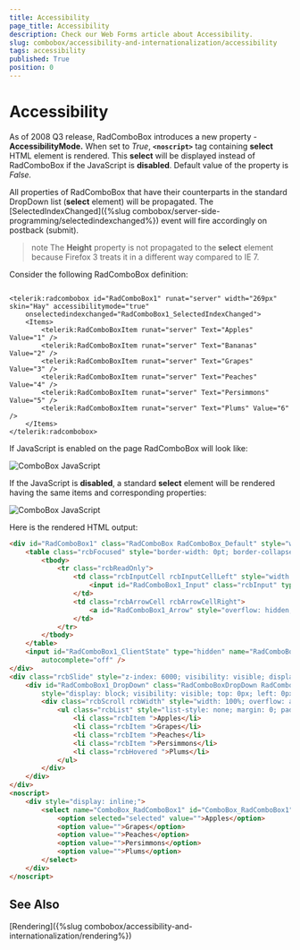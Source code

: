 ```yaml
---
title: Accessibility
page_title: Accessibility
description: Check our Web Forms article about Accessibility.
slug: combobox/accessibility-and-internationalization/accessibility
tags: accessibility
published: True
position: 0
---
```


# Accessibility

As of 2008 Q3 release, RadComboBox introduces a new property - **AccessibilityMode.** When set to *True*, **`<noscript>`** tag containing **select** HTML element is rendered. This **select** will be displayed instead of RadComboBox if the JavaScript is **disabled**. Default value of the property is *False.*

All properties of RadComboBox that have their counterparts in the standard DropDown list (**select** element) will be propagated. The [SelectedIndexChanged]({%slug combobox/server-side-programming/selectedindexchanged%}) event will fire accordingly on postback (submit).


>note The **Height** property is not propagated to the **select** element because Firefox 3 treats it in a different way compared to IE 7.
>

Consider the following RadComboBox definition:

````ASPNET

<telerik:radcombobox id="RadComboBox1" runat="server" width="269px" skin="Hay" accessibilitymode="true"
	onselectedindexchanged="RadComboBox1_SelectedIndexChanged">    
    <Items>        
        <telerik:RadComboBoxItem runat="server" Text="Apples" Value="1" />        
        <telerik:RadComboBoxItem runat="server" Text="Bananas" Value="2" />        
        <telerik:RadComboBoxItem runat="server" Text="Grapes" Value="3" />        
        <telerik:RadComboBoxItem runat="server" Text="Peaches" Value="4" />        
        <telerik:RadComboBoxItem runat="server" Text="Persimmons" Value="5" />        
        <telerik:RadComboBoxItem runat="server" Text="Plums" Value="6" />    
    </Items>
</telerik:radcombobox>

````

If JavaScript is enabled on the page RadComboBox will look like:

![ComboBox JavaScript](images/combobox_javascript.PNG)

If the JavaScript is **disabled**, a standard **select** element will be rendered having the same items and corresponding properties:

![ComboBox JavaScript](images/combobox_no_javascript.PNG)

Here is the rendered HTML output:

````HTML
<div id="RadComboBox1" class="RadComboBox RadComboBox_Default" style="width: 269px; display: inline-block;">
    <table class="rcbFocused" style="border-width: 0pt; border-collapse: collapse;" summary="combobox">
        <tbody>
            <tr class="rcbReadOnly">
                <td class="rcbInputCell rcbInputCellLeft" style="width: 100%;">
                    <input id="RadComboBox1_Input" class="rcbInput" type="text" readonly="readonly" value="Apples" name="RadComboBox1" autocomplete="off">
                </td>
                <td class="rcbArrowCell rcbArrowCellRight">
                    <a id="RadComboBox1_Arrow" style="overflow: hidden; display: block; position: relative; outline: none;">select</a>
                </td>
            </tr>
        </tbody>
    </table>
    <input id="RadComboBox1_ClientState" type="hidden" name="RadComboBox1_ClientState"
        autocomplete="off" />
</div>
<div class="rcbSlide" style="z-index: 6000; visibility: visible; display: block; overflow: visible; margin-left: 0pt; position: absolute; top: 30px; left: 8px; height: 107px; width: 269px;">
    <div id="RadComboBox1_DropDown" class="RadComboBoxDropDown RadComboBoxDropDown_Default "
        style="display: block; visibility: visible; top: 0px; left: 0px; width: 267px;">
        <div class="rcbScroll rcbWidth" style="width: 100%; overflow: auto; height: 105px;">
            <ul class="rcbList" style="list-style: none; margin: 0; padding: 0; zoom: 1;">
                <li class="rcbItem ">Apples</li>
                <li class="rcbItem ">Grapes</li>
                <li class="rcbItem ">Peaches</li>
                <li class="rcbItem ">Persimmons</li>
                <li class="rcbHovered ">Plums</li>
            </ul>
        </div>
    </div>
</div>
<noscript>
    <div style="display: inline;">
        <select name="ComboBox_RadComboBox1" id="ComboBox_RadComboBox1" style="width: 269px;">
            <option selected="selected" value="">Apples</option>
            <option value="">Grapes</option>
            <option value="">Peaches</option>
            <option value="">Persimmons</option>
            <option value="">Plums</option>
        </select>
    </div>
</noscript>
````

## See Also

[Rendering]({%slug combobox/accessibility-and-internationalization/rendering%})

